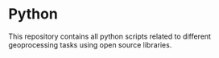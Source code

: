 # Python
This repository contains all python scripts related to different geoprocessing tasks using open source libraries.
